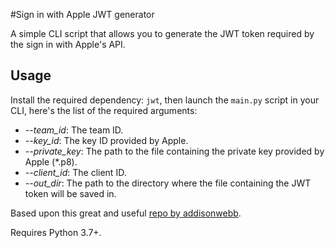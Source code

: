 #Sign in with Apple JWT generator

A simple CLI script that allows you to generate the JWT token required by the sign in with Apple's API.

## Usage

Install the required dependency: `jwt`, then launch the `main.py` script in your CLI, here's the list of the required arguments:

- *--team_id*: The team ID.
- *--key_id*: The key ID provided by Apple.
- *--private_key*: The path to the file containing the private key provided by Apple (*.p8).
- *--client_id*: The client ID.
- *--out_dir*: The path to the directory where the file containing the JWT token will be saved in.

Based upon this great and useful [repo by addisonwebb](https://github.com/addisonwebb/Apple-JWT-Generator).

Requires Python 3.7+.
